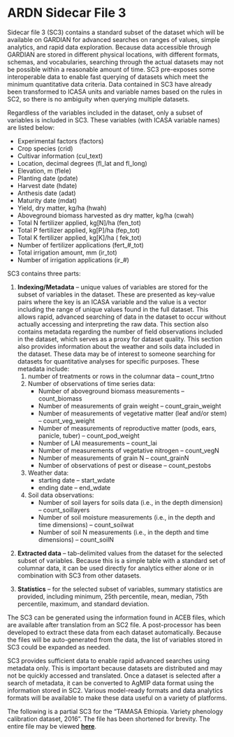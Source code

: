 # ARDN Sidecar File 3

Sidecar file 3 (SC3) contains a standard subset of the dataset which will be available on GARDIAN for advanced searches on ranges of values, simple analytics, and rapid data exploration. Because data accessible through GARDIAN are stored in different physical locations, with different formats, schemas, and vocabularies, searching through the actual datasets may not be possible within a reasonable amount of time. SC3 pre-exposes some interoperable data to enable fast querying of datasets which meet the minimum quantitative data criteria. Data contained in SC3 have already been transformed to ICASA units and variable names based on the rules in SC2, so there is no ambiguity when querying multiple datasets.

Regardless of the variables included in the dataset, only a subset of variables is included in SC3. These variables (with ICASA variable names) are listed below:
* Experimental factors (factors) 
* Crop species (crid) 
* Cultivar information (cul_text) 
* Location, decimal degrees (fl_lat and fl_long) 
* Elevation, m (flele)
* Planting date (pdate)
* Harvest date (hdate)
* Anthesis date (adat) 
* Maturity date (mdat) 
* Yield, dry matter, kg/ha (hwah)
* Aboveground biomass harvested as dry matter, kg/ha (cwah) 
* Total N fertilizer applied, kg[N]/ha (fen_tot)
* Total P fertilizer applied, kg[P]/ha (fep_tot)
* Total K fertilizer applied, kg[K]/ha ( fek_tot)
* Number of fertilizer applications (fert_#_tot)
* Total irrigation amount, mm (ir_tot)
* Number of irrigation applications (ir_#)

SC3 contains three parts: 
1. **Indexing/Metadata** – unique values of variables are stored for the subset of variables in the dataset. These are presented as key-value pairs where the key is an ICASA variable and the value is a vector including the range of unique values found in the full dataset. This allows rapid, advanced searching of data in the dataset to occur without actually accessing and interpreting the raw data. This section also contains metadata regarding the number of field observations included in the dataset, which serves as a proxy for dataset quality. This section also provides information about the weather and soils data included in the dataset. These data may be of interest to someone searching for datasets for quantitative analyses for specific purposes. These metadata include:
    1. number of treatments or rows in the columnar data – count_trtno 
    1. Number of observations of time series data:
        - Number of aboveground biomass measurements – count_biomass
        - Number of measurements of grain weight – count_grain_weight
        - Number of measurements of vegetative matter (leaf and/or stem) – count_veg_weight
        - Number of measurements of reproductive matter (pods, ears, panicle, tuber) – count_pod_weight
        - Number of LAI measurements – count_lai
        - Number of measurements of vegetative nitrogen – count_vegN
        - Number of measurements of grain N – count_grainN
        - Number of observations of pest or disease – count_pestobs
    1. Weather data: 
        - starting date – start_wdate
        - ending date  – end_wdate
    1. Soil data observations:
        - Number of soil layers for soils data (i.e., in the depth dimension) – count_soillayers
        - Number of soil moisture measurements (i.e., in the depth and time dimensions) – count_soilwat
        - Number of soil N measurements (i.e., in the depth and time dimensions) – count_soilN
<!--![image](SC3a1.png)-->
2. **Extracted data** – tab-delimited values from the dataset for the selected subset of variables. Because this is a simple table with a standard set of columnar data, it can be used directly for analytics either alone or in combination with SC3 from other datasets.
<!--![image](SC3b.png)-->
3. **Statistics** – for the selected subset of variables, summary statistics are provided, including minimum, 25th percentile, mean, median, 75th percentile, maximum, and standard deviation.
<!--![image](SC3c.png)-->


The SC3 can be generated using the information found in ACEB files, which are available after translation from an SC2 file. A post-processor has been developed to extract these data from each dataset automatically. Because the files will be auto-generated from the data, the list of variables stored in SC3 could be expanded as needed. 

SC3  provides sufficient data to enable rapid advanced searches using metadata only. This is important because datasets are distributed and may not be quickly accessed and translated.  Once a dataset is selected after a search of metadata, it can be converted to AgMIP data format using the information stored in SC2. Various model-ready formats and data analytics formats will be available to make these data useful on a variety of platforms. 

The following is a partial SC3 for the “TAMASA Ethiopia. Variety phenology calibration dataset, 2016”. The file has been shortened for brevity. The entire file may be viewed **[here](https://github.com/agmip/gardian_metadata/blob/master/TAMASA/tamasa-sc3.json)**.
